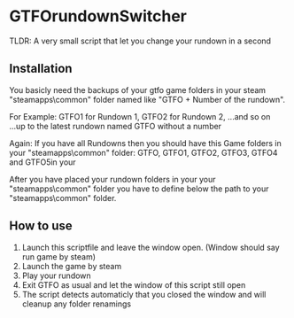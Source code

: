 # GTFOrundownSwitcher
TLDR: A very small script that let you change your rundown in a second

## Installation
You basicly need the backups of your gtfo game folders in your steam
"steamapps\common" folder named like "GTFO + Number of the rundown". 

For Example: GTFO1 for Rundown 1, GTFO2 for Rundown 2, ...and so on
             ...up to the latest rundown named GTFO without a number

Again: If you have all Rundowns then you should have this Game folders
in your "steamapps\common" folder: GTFO, GTFO1, GTFO2, GTFO3, GTFO4 and GTFO5in your

After you have placed your rundown folders in your your "steamapps\common" folder
you have to define below the path to your "steamapps\common" folder.

## How to use
1. Launch this scriptfile and leave the window open. 
   (Window should say run game by steam)
2. Launch the game by steam
3. Play your rundown
4. Exit GTFO as usual and let the window of this script still open
5. The script detects automaticly that you closed the window and will 
   cleanup any folder renamings
